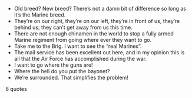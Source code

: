  - Old breed? New breed? There’s not a damn bit of difference so long as it’s the Marine breed.
 - They’re on our right, they’re on our left, they’re in front of us, they’re behind us; they can’t get away from us this time.
 - There are not enough chinamen in the world to stop a fully armed Marine regiment from going where ever they want to go.
 - Take me to the Brig. I want to see the “real Marines”.
 - The mail service has been excellent out here, and in my opinion this is all that the Air Force has accomplished during the war.
 - I want to go where the guns are!
 - Where the hell do you put the bayonet?
 - We’re surrounded. That simplifies the problem!

8 quotes